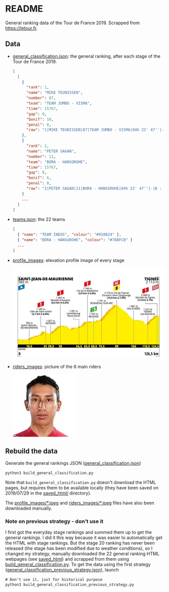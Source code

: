 # README

General ranking data of the Tour de France 2019. Scrapped from https://letour.fr.

## Data

- [general_classification.json](./general_classification.json): the general ranking, after each stage of the Tour de France 2019.

  ```json
  [
    [
      {
        "rank": 1,
        "name": "MIKE TEUNISSEN",
        "number": 87,
        "team": "TEAM JUMBO - VISMA",
        "time": 15767,
        "gap": 0,
        "bonif": 10,
        "penal": 0,
        "raw": "1|MIKE TEUNISSEN|87|TEAM JUMBO - VISMA|04h 22' 47''|-|B : 10''|-"
      },
      {
        "rank": 2,
        "name": "PETER SAGAN",
        "number": 11,
        "team": "BORA - HANSGROHE",
        "time": 15767,
        "gap": 0,
        "bonif": 6,
        "penal": 0,
        "raw": "2|PETER SAGAN|11|BORA - HANSGROHE|04h 22' 47''|-|B : 6''|-"
      }
      ...
    ]
  ]
  ```

- [teams.json](./teams.json): the 22 teams

  ```json
  [
    { "name": "TEAM INEOS", "colour": "#910024" },
    { "name": "BORA - HANSGROHE", "colour": "#76BFCB" }
    ...
  ]
  ```

- [profile_images](./profile_images/): elevation profile image of every stage

  ![stage 19 elevation profile image](./profile_images/stage-19.jpeg)

- [riders_images](./riders_images/): picture of the 6 main riders

  ![Egan Bernal picture](./riders_images/EGAN_BERNAL.jpeg)

## Rebuild the data

Generate the general rankings JSON ([general_classification.json](./general_classification.json))

```
python3 build_general_classification.py
```

Note that `build_general_classification.py` doesn't download the HTML pages, but requires them to be available locally (they have been saved on 2019/07/29 in the [saved_html/](./saved_html/) directory).

The [profile_images/\*.jpeg](./profile_images/) and [riders_images/\*.jpeg](./riders_images/) files have also been downloaded manually.

### Note on previous strategy - don't use it

I first got the everyday stage rankings and summed them up to get the general rankings. I did it this way because it was easier to automatically get the HTML with stage rankings. But the stage 20 ranking has never been released (the stage has been modified due to weather conditions), so I changed my strategy, manually downloaded the 22 general ranking HTML webpages (see [saved_html](./saved_html/)) and scrapped from them using [build_general_classification.py](./build_general_classification.py). To get the data using the first strategy ([general_classification_previous_strategy.json](./general_classification_previous_strategy.json)), launch

```
# Don't use it, just for historical purpose
python3 build_general_classification_previous_strategy.py
```

